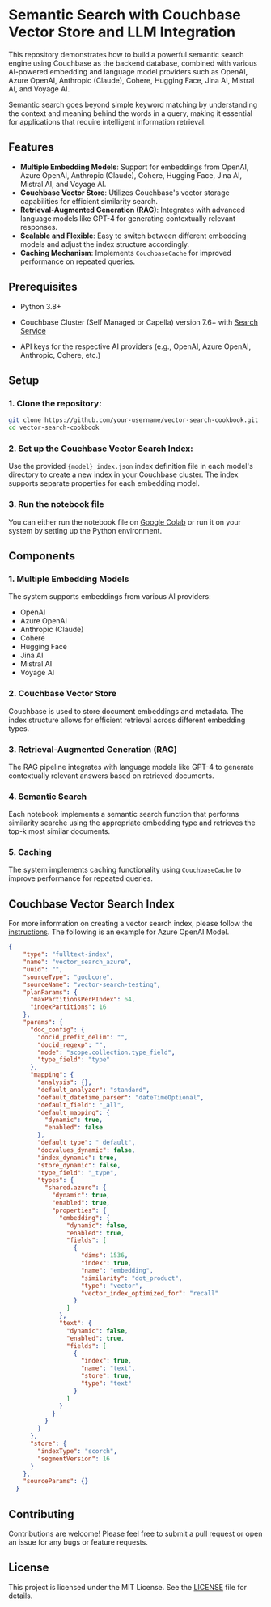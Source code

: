 # Semantic Search with Couchbase Vector Store and LLM Integration

This repository demonstrates how to build a powerful semantic search engine using Couchbase as the backend database, combined with various AI-powered embedding and language model providers such as OpenAI, Azure OpenAI, Anthropic (Claude), Cohere, Hugging Face, Jina AI, Mistral AI, and Voyage AI.

Semantic search goes beyond simple keyword matching by understanding the context and meaning behind the words in a query, making it essential for applications that require intelligent information retrieval.

## Features

- **Multiple Embedding Models**: Support for embeddings from OpenAI, Azure OpenAI, Anthropic (Claude), Cohere, Hugging Face, Jina AI, Mistral AI, and Voyage AI.
- **Couchbase Vector Store**: Utilizes Couchbase's vector storage capabilities for efficient similarity search.
- **Retrieval-Augmented Generation (RAG)**: Integrates with advanced language models like GPT-4 for generating contextually relevant responses.
- **Scalable and Flexible**: Easy to switch between different embedding models and adjust the index structure accordingly.
- **Caching Mechanism**: Implements `CouchbaseCache` for improved performance on repeated queries.

## Prerequisites

- Python 3.8+
- Couchbase Cluster (Self Managed or Capella) version 7.6+ with [Search Service](https://docs.couchbase.com/server/current/search/search.html)

- API keys for the respective AI providers (e.g., OpenAI, Azure OpenAI, Anthropic, Cohere, etc.)

## Setup

### 1. Clone the repository:
   ```bash
   git clone https://github.com/your-username/vector-search-cookbook.git
   cd vector-search-cookbook
   ```

### 2. Set up the Couchbase Vector Search Index:

Use the provided `{model}_index.json` index definition file in each model's directory to create a new index in your Couchbase cluster.
The index supports separate properties for each embedding model.

### 3. Run the notebook file

You can either run the notebook file on [Google Colab](https://colab.research.google.com/) or run it on your system by setting up the Python environment.


## Components

### 1. Multiple Embedding Models

The system supports embeddings from various AI providers:

* OpenAI
* Azure OpenAI
* Anthropic (Claude)
* Cohere
* Hugging Face
* Jina AI
* Mistral AI
* Voyage AI

### 2. Couchbase Vector Store

Couchbase is used to store document embeddings and metadata. The index structure allows for efficient retrieval across different embedding types.

### 3. Retrieval-Augmented Generation (RAG)

The RAG pipeline integrates with language models like GPT-4 to generate contextually relevant answers based on retrieved documents.

### 4. Semantic Search

Each notebook implements a semantic search function that performs similarity searche using the appropriate embedding type and retrieves the top-k most similar documents.

### 5. Caching

The system implements caching functionality using `CouchbaseCache` to improve performance for repeated queries.

## Couchbase Vector Search Index

For more information on creating a vector search index, please follow the [instructions](https://docs.couchbase.com/cloud/vector-search/create-vector-search-index-ui.html). The following is an example for Azure OpenAI Model.

```json
{
    "type": "fulltext-index",
    "name": "vector_search_azure",
    "uuid": "",
    "sourceType": "gocbcore",
    "sourceName": "vector-search-testing",
    "planParams": {
      "maxPartitionsPerPIndex": 64,
      "indexPartitions": 16
    },
    "params": {
      "doc_config": {
        "docid_prefix_delim": "",
        "docid_regexp": "",
        "mode": "scope.collection.type_field",
        "type_field": "type"
      },
      "mapping": {
        "analysis": {},
        "default_analyzer": "standard",
        "default_datetime_parser": "dateTimeOptional",
        "default_field": "_all",
        "default_mapping": {
          "dynamic": true,
          "enabled": false
        },
        "default_type": "_default",
        "docvalues_dynamic": false,
        "index_dynamic": true,
        "store_dynamic": false,
        "type_field": "_type",
        "types": {
          "shared.azure": {
            "dynamic": true,
            "enabled": true,
            "properties": {
              "embedding": {
                "dynamic": false,
                "enabled": true,
                "fields": [
                  {
                    "dims": 1536,
                    "index": true,
                    "name": "embedding",
                    "similarity": "dot_product",
                    "type": "vector",
                    "vector_index_optimized_for": "recall"
                  }
                ]
              },
              "text": {
                "dynamic": false,
                "enabled": true,
                "fields": [
                  {
                    "index": true,
                    "name": "text",
                    "store": true,
                    "type": "text"
                  }
                ]
              }
            }
          }
        }
      },
      "store": {
        "indexType": "scorch",
        "segmentVersion": 16
      }
    },
    "sourceParams": {}
  }
```

## Contributing

Contributions are welcome! Please feel free to submit a pull request or open an issue for any bugs or feature requests.

## License

This project is licensed under the MIT License. See the [LICENSE](LICENSE) file for details.